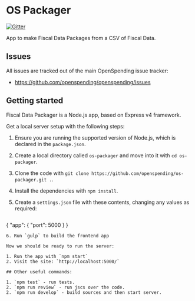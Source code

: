 # OS Packager

[![Gitter](https://img.shields.io/gitter/room/openspending/chat.svg)](https://gitter.im/openspending/chat)

App to make Fiscal Data Packages from a CSV of Fiscal Data.

## Issues

All issues are tracked out of the main OpenSpending issue tracker:

* https://github.com/openspending/openspending/issues

## Getting started

Fiscal Data Packager is a Node.js app, based on Express v4 framework.

Get a local server setup with the following steps:

1. Ensure you are running the supported version of Node.js, which is declared in the `package.json`.
2. Create a local directory called `os-packager` and move into it with `cd os-packager`.
3. Clone the code with `git clone https://github.com/openspending/os-packager.git .`.
4. Install the dependencies with `npm install`.
5. Create a `settings.json` file with these contents, changing any values as required:
   
   ```
  {
    "app": {
      "port": 5000
    }
  }
   ```
6. Run `gulp` to build the frontend app

Now we should be ready to run the server:

1. Run the app with `npm start`
2. Visit the site: `http://localhost:5000/`

## Other useful commands:

1. `npm test` - run tests.
2. `npm run review` - run jscs over the code.
2. `npm run develop` - build sources and then start server.
